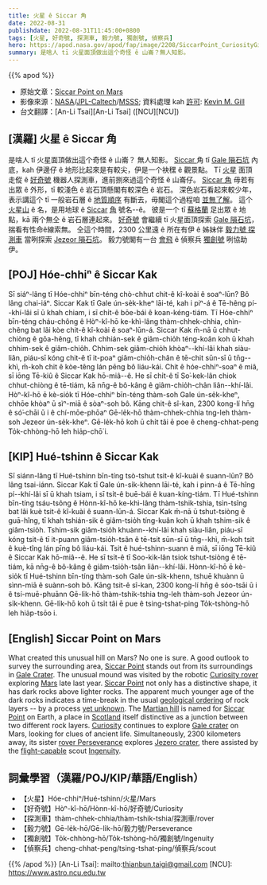 ```yaml
---
title: 火星 ê Siccar 角
date: 2022-08-31
publishdate: 2022-08-31T11:45:00+0800
tags: [火星, 好奇號, 探測車, 毅力號, 獨創號, 偵察兵]
hero: https://apod.nasa.gov/apod/fap/image/2208/SiccarPoint_CuriosityGill_1080.jpg
summary: 是啥人 tī 火星面頂做出這个奇怪 ê 山崙？無人知影。
---
```


{{% apod %}}

- 原始文章：[Siccar Point on Mars](https://apod.nasa.gov/apod/ap220831.html)
- 影像來源：[NASA](https://www.nasa.gov/)/[JPL-Caltech](https://www.jpl.nasa.gov/)/[MSSS](http://www.msss.com/); 資料處理 kah [許可](https://creativecommons.org/licenses/by/2.0/): [Kevin M. Gill](https://www.flickr.com/people/kevinmgill/)
- 台文翻譯：[An-Li Tsai][An-Li Tsai] ([NCU][NCU])

## [漢羅] 火星 ê Siccar 角
是啥人 tī 火星面頂做出這个奇怪 ê 山崙？
無人知影。
[Siccar ][Siccar Point 1]角 tī [Gale 隕石坑][Gale Crater] 內底，kah 伊邊仔 ê 地形比起來是有較尖，伊是一个袂䆀 ê 觀景點。
Tī [火星][Mars] 面頂走傱 ê [好奇號][Curiosity rover] 機器人探測車，進前捌來過這个奇怪 ê 山崙仔。
[Siccar 角][Siccar Point 2] 毋若有出眾 ê 外形，tī 較淺色 ê 岩石頂懸閣有較深色 ê 岩石。
深色岩石看起來較少年，表示講這个 tī 一般岩石層 ê [地質順序][geological ordering] 有斷去，毋閣這个過程咱 [並無了解][yet unknown]。
這个 [火星山][Martian hill] ê 名，是用地球 ê [Siccar][Siccar] [角][Point] 號名--ê。
彼是一个 tī [蘇格蘭][Scotland] 足出眾 ê 地點，kā 兩个無仝 ê 岩石層連起來。
[好奇號][Curiosity] 會繼續 tī 火星面頂探索 [Gale 隕石坑][Gale crater]，揣看有性命ê線索無。
仝這个時間，2300 公里遠 ê 所在有伊 ê 姊妹伴 [毅力號 探測車][rover Perseverance] 當咧探索 [Jezeor 隕石坑][Jezero crater]。
毅力號閣有一台 [會飛][flight-capable t] ê 偵察兵 [獨創號][Ingenuity] 咧協助伊。

## [POJ] Hóe-chhiⁿ ê Siccar Kak
Sī siáⁿ-lâng tī Hóe-chhiⁿ bīn-téng chò-chhut chit-ê kî-koài ê soaⁿ-lūn?
Bô lâng chai-iáⁿ.
Siccar Kak tī Gale ún-se̍k-kheⁿ lāi-té, kah i piⁿ-á ê Tē-hêng pí--khí-lâi sī ū khah chiam, i sī chi̍t-ê bōe-bái ê koan-kéng-tiám.
Tī Hóe-chhiⁿ bīn-téng cháu-chông ê Hòⁿ-kî-hō ke-khì-lâng thàm-chhek-chhia, chìn-chêng bat lâi kòe chit-ê kî-koài ê soaⁿ-lūn-á.
Siccar Kak m̄-nā ū chhut-chiòng ê gōa-hêng, tī khah chhián-sek ê giâm-chio̍h téng-koân koh ū khah chhim-sek ê giâm-chio̍h.
Chhim-sek giâm-chio̍h khòaⁿ--khí-lâi khah siàu-liân, piáu-sī kóng chit-ê tī it-poaⁿ giâm-chio̍h-chân ê tē-chit sūn-sī ū tn̄g--khì, m̄-koh chit ê kòe-têng lán pēng bô liáu-kái.
Chit ê hóe-chhiⁿ-soaⁿ ê miâ, sī iōng Tē-kiû ê Siccar Kak hō-miâ--ê.
He sī chi̍t-ê tī So͘-kek-lân chiok chhut-chiòng ê tē-tiám, kā nn̄g-ê bô-kâng ê giâm-chio̍h-chân liân--khí-lâi.
Hòⁿ-kî-hō ē kè-sio̍k tī Hóe-chhiⁿ bīn-téng thàm-soh Gale ún-se̍k-kheⁿ, chhōe khòaⁿ ū sìⁿ-miā ê sòaⁿ-soh bô.
Kāng chit-ê sî-kan, 2300 kong-lí hn̄g ê só͘-chāi ū i ê chí-mōe-phōaⁿ Gē-le̍k-hō thàm-chhek-chhia tng-leh thàm-soh Jezeor ún-se̍k-kheⁿ.
Gē-le̍k-hō koh ū chi̍t tâi ē poe ê cheng-chhat-peng To̍k-chhòng-hō leh hia̍p-chō͘ i.

## [KIP] Hué-tshinn ê Siccar Kak
Sī siánn-lâng tī Hué-tshinn bīn-tíng tsò-tshut tsit-ê kî-kuài ê suann-lūn?
Bô lâng tsai-iánn.
Siccar Kak tī Gale ún-si̍k-khenn lāi-té, kah i pinn-á ê Tē-hîng pí--khí-lâi sī ū khah tsiam, i sī tsi̍t-ê buē-bái ê kuan-kíng-tiám.
Tī Hué-tshinn bīn-tíng tsáu-tsông ê Hònn-kî-hō ke-khì-lâng thàm-tshik-tshia, tsìn-tsîng bat lâi kuè tsit-ê kî-kuài ê suann-lūn-á.
Siccar Kak m̄-nā ū tshut-tsiòng ê guā-hîng, tī khah tshián-sik ê giâm-tsio̍h tíng-kuân koh ū khah tshim-sik ê giâm-tsio̍h.
Tshim-sik giâm-tsio̍h khuànn--khí-lâi khah siàu-liân, piáu-sī kóng tsit-ê tī it-puann giâm-tsio̍h-tsân ê tē-tsit sūn-sī ū tn̄g--khì, m̄-koh tsit ê kuè-tîng lán pīng bô liáu-kái.
Tsit ê hué-tshinn-suann ê miâ, sī iōng Tē-kiû ê Siccar Kak hō-miâ--ê.
He sī tsi̍t-ê tī Soo-kik-lân tsiok tshut-tsiòng ê tē-tiám, kā nn̄g-ê bô-kâng ê giâm-tsio̍h-tsân liân--khí-lâi.
Hònn-kî-hō ē kè-sio̍k tī Hué-tshinn bīn-tíng thàm-soh Gale ún-si̍k-khenn, tshuē khuànn ū sìnn-miā ê suànn-soh bô.
Kāng tsit-ê sî-kan, 2300 kong-lí hn̄g ê sóo-tsāi ū i ê tsí-muē-phuānn Gē-li̍k-hō thàm-tshik-tshia tng-leh thàm-soh Jezeor ún-si̍k-khenn.
Gē-li̍k-hō koh ū tsi̍t tâi ē pue ê tsing-tshat-ping To̍k-tshòng-hō leh hia̍p-tsōo i.

## [English] Siccar Point on Mars

What created this unusual hill on Mars?
No one is sure.
A good outlook to survey the surrounding area, [Siccar Point][Siccar Point 1] stands out from its surroundings in [Gale Crater][Gale Crater].
The unusual mound was visited by the robotic [Curiosity rover][Curiosity rover] exploring [Mars][Mars] late last year.
[Siccar Point][Siccar Point 2] not only has a distinctive shape, it has dark rocks above lighter rocks.
The apparent much younger age of the dark rocks indicates a time-break in the usual [geological ordering][geological ordering] of rock layers -- by a process [yet unknown][yet unknown].
The [Martian hill][Martian hill] is named for [Siccar][Siccar] [Point][Point] on Earth, a place in [Scotland][Scotland] itself distinctive as a junction between two different rock layers.
[Curiosity][Curiosity] continues to explore [Gale crater][Gale crater] on Mars, looking for clues of ancient life.
Simultaneously, 2300 kilometers away, its sister [rover Perseverance][rover Perseverance] explores [Jezero crater][Jezero crater], there assisted by the [flight-capable][flight-capable e] scout [Ingenuity][Ingenuity].

## 詞彙學習（漢羅/POJ/KIP/華語/English）
- 【火星】Hóe-chhiⁿ/Hué-tshinn/火星/Mars
- 【好奇號】Hòⁿ-kî-hō/Hònn-kî-hō/好奇號/Curiosity
- 【探測車】thàm-chhek-chhia/thàm-tshik-tshia/探測車/rover
- 【毅力號】Gē-le̍k-hō/Gē-li̍k-hō/毅力號/Perseverance
- 【獨創號】To̍k-chhòng-hō/To̍k-tshòng-hō/獨創號/Ingenuity
- 【偵察兵】cheng-chhat-peng/tsing-tshat-ping/偵察兵/scout

{{% /apod %}}
[An-Li Tsai]: mailto:thianbun.taigi@gmail.com
[NCU]: https://www.astro.ncu.edu.tw

[copyright]: https://apod.nasa.gov/apod/fap/lib/about_apod.html#srapply

[Siccar Point 1]:https://www.flickr.com/photos/kevinmgill/51632892072
[Gale Crater]:https://www.jpl.nasa.gov/videos/a-guide-to-gale-crater
[Curiosity rover]:https://www.jpl.nasa.gov/missions/mars-science-laboratory-curiosity-rover-msl
[Mars]:https://solarsystem.nasa.gov/planets/mars/in-depth/
[Siccar Point 2]:https://www.flickr.com/photos/thomasappere/51642208126/in/pool-apods/
[geological ordering]:https://en.wikipedia.org/wiki/Stratigraphy
[yet unknown]:https://cdn.britannica.com/40/230840-050-2676B617/Dog-listening-mutt.jpg
[Martian hill]:https://mars.nasa.gov/msl/mission-updates/9061/sols-3276-3277-closest-approach-to-siccar-point/
[Siccar]:https://youtu.be/JCEDCcHcpYE
[Point]:https://en.wikipedia.org/wiki/Siccar_Point
[Scotland]:https://en.wikipedia.org/wiki/Scotland
[Curiosity]:https://apod.nasa.gov/apod/ap191029.html
[Gale crater]:https://apod.nasa.gov/apod/ap110729.html
[rover Perseverance]:https://mars.nasa.gov/mars2020/
[Jezero crater]:https://mars.nasa.gov/mars2020/mission/science/landing-site/
[flight-capable e]:https://apod.nasa.gov/apod/ap210420.html
[flight-capable t]:https://apod.tw/daily/20210420/
[Ingenuity]:https://mars.nasa.gov/technology/helicopter/#Quick-Facts
